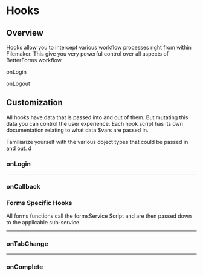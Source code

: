 # Hooks

## Overview

Hooks allow you to intercept various workflow processes right from within Filemaker. This give you very powerful control over all aspects of BetterForms workflow.

onLogin

onLogout

## Customization

All hooks have data that is passed into and out of them. But mutating this data you can control the user experience.  Each hook script has its own documentation relating to what data $vars are passed in.

Familiarize yourself with the various object types that could be passed in and out.   d

### onLogin

---

### onCallback

### 

### Forms Specific Hooks

All forms functions call the formsService Script and are then passed down to the applicable sub-service.

---

### onTabChange

---

### onComplete



